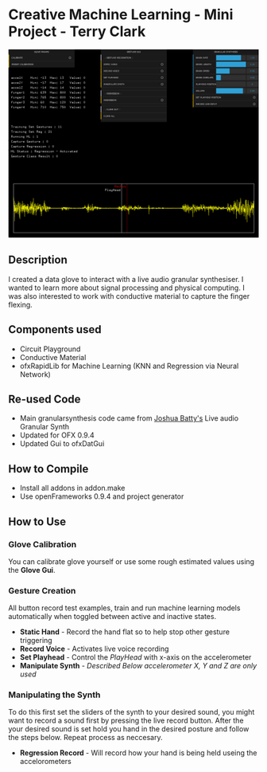 # Creative Machine Learning - Mini Project - Terry Clark 

![MiniProject](GranularGlove_Screenshot.png)

## Description
I created a data glove to interact with a live audio granular synthesiser. I wanted to learn more about signal processing and physical computing. I was also interested to work with conductive material to capture the finger flexing.

## Components used
- Circuit Playground
- Conductive Material
- ofxRapidLib for Machine Learning (KNN and Regression via Neural Network)

## Re-used Code
- Main granularsynthesis code came from [Joshua Batty's](https://github.com/JoshuaBatty/LiveAudioGranularSynthesis-Maxim) Live audio Granular Synth
- Updated for OFX 0.9.4
- Updated Gui to ofxDatGui

## How to Compile
- Install all addons in addon.make
- Use openFrameworks 0.9.4 and project generator

## How to Use

### Glove Calibration
You can calibrate glove yourself or use some rough estimated values using the **Glove Gui**.

### Gesture Creation
All button record test examples, train and run machine learning models automatically when toggled between active and inactive states.
- **Static Hand** - Record the hand flat so to help stop other gesture triggering
- **Record Voice** - Activates live voice recording
- **Set Playhead** - Control the *PlayHead* with x-axis on the accelerometer
- **Manipulate Synth** - *Described Below accelerometer X, Y and Z are only used*

### Manipulating the Synth

To do this first set the sliders of the synth to your desired sound, you might want to record a sound first by pressing the live record button. After the your desired sound is set hold you hand in the desired posture and follow the steps below. Repeat process as neccesary.

- **Regression Record** - Will record how your hand is being held useing the accelorometers